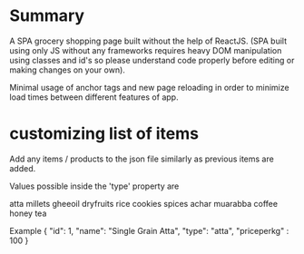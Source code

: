# Summary

A SPA grocery shopping page built without the help of ReactJS. (SPA built using only JS without any frameworks requires heavy DOM manipulation using classes and id's so please understand code properly before editing or making changes on your own).

Minimal usage of anchor tags and new page reloading in order to minimize load times between different features of app.

# customizing list of items

Add any items / products to the json file similarly as previous items are added.

Values possible inside the 'type' property are

atta
millets
gheeoil
dryfruits
rice
cookies
spices
achar
muarabba
coffee 
honey
tea

Example 
{
    "id": 1,
    "name": "Single Grain Atta",
    "type": "atta",
    "priceperkg" : 100
}
